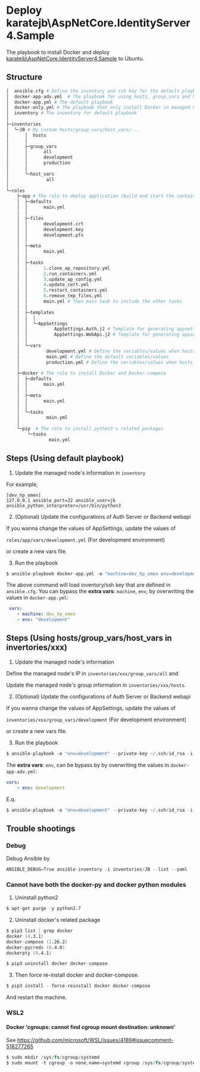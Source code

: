 # Deploy karatejb\AspNetCore.IdentityServer4.Sample

The playbook to install Docker and deploy [karatejb\AspNetCore.IdentityServer4.Sample](https://github.com/KarateJB/AspNetCore.IdentityServer4.Sample) to Ubuntu.

## Structure

```s
│  ansible.cfg # Define the inventory and ssh key for the default playbook
│  docker-app-adv.yml  # The playbook for using hosts, group_vars and host_vars inside inventories directory (e.q. inventories/JB)
│  docker-app.yml # The default playbook
│  docker-only.yml # The playbook that only install Docker in managed node
│  inventory # The inventory for default playbook
│
├─inventories
│  └─JB # My custom hosts/group_vars/host_vars/...
│      │  hosts 
│      │
│      ├─group_vars
│      │      all
│      │      development
│      │      production
│      │
│      └─host_vars
│              all
│
└─roles
    ├─app # The role to deploy application (build and start the containers)
    │  ├─defaults
    │  │      main.yml
    │  │
    │  ├─files
    │  │      development.crt
    │  │      development.key
    │  │      development.pfx
    │  │
    │  ├─meta
    │  │      main.yml
    │  │
    │  ├─tasks
    │  │      1.clone_ap_repository.yml
    │  │      2.run_containers.yml
    │  │      3.update_ap_config.yml
    │  │      4.update_cert.yml
    │  │      5.restart_containers.yml
    │  │      6.remove_tmp_files.yml
    │  │      main.yml # Then main task to include the other tasks
    │  │
    │  ├─templates
    │  │  │
    │  │  └─AppSettings
    │  │          AppSettings.Auth.j2 # Template for generating appsettings.Docker.json to Auth Server
    │  │          AppSettings.WebApi.j2 # Template for generating appsettings.Docker.json to Backend web api
    │  │
    │  └─vars
    │          development.yml # Define the variables/values when hosts == "development"
    │          main.yml # Define the default variables/values
    │          production.yml # Define the variables/values when hosts == "production"
    │
    ├─docker # The role to install Docker and Docker-compose
    │  ├─defaults
    │  │      main.yml
    │  │
    │  ├─meta
    │  │      main.yml
    │  │
    │  └─tasks
    │          main.yml
    │
    └─pip  # The role to install python3's related packages
        └─tasks
                main.yml
```


## Steps (Using default playbook)


1. Update the managed node's information in `inventory`

For example, 

```
[dev_hp_omen]
127.0.0.1 ansible_port=22 ansible_user=jb ansible_python_interpreter=/usr/bin/python3
```


2. (Optional) Update the configurations of Auth Server or Backend webapi

If you wanna change the values of AppSettings, update the values of

`roles/app/vars/development.yml` (For development environment)

or create a new vars file.


3. Run the playbook

```s
$ ansible-playbook docker-app.yml -e "machine=dev_hp_omen env=development"
```

The above command will load inventory/ssh key that are defined in `ansible.cfg`.
You can bypass the **extra vars**: `machine`, `env`, by overwriting the values in `docker-app.yml`:

```yml
 vars:
    - machine: dev_hp_omen
    - env: "development"
```



## Steps (Using hosts/group_vars/host_vars in invertories/xxx)


1. Update the managed node's information 

Define the managed node's IP in `inventories/xxx/group_vars/all` and

Update the managed node's group information in `inventories/xxx/hosts`.


2. (Optional) Update the configurations of Auth Server or Backend webapi

If you wanna change the values of AppSettings, update the values of

`inventories/xxx/group_vars/development` (For development environment)

or create a new vars file.


3. Run the playbook

```s
$ ansible-playbook -e "env=development" --private-key ~/.ssh/id_rsa -i ./inventories/xxx/ docker-app-adv.yml
```

The **extra vars**: `env`, can be bypass by by overwriting the values in `docker-app-adv.yml`:

```yml
vars:
    - env: development
```

E.q.

```s
$ ansible-playbook -e "env=development" --private-key ~/.ssh/id_rsa -i ./inventories/JB/ docker-app-adv.yml
```



## Trouble shootings

### Debug

Debug Ansible by 

```s
ANSIBLE_DEBUG=True ansible-inventory -i inventories/JB --list --yaml
```


### Cannot have both the docker-py and docker python modules

1. Uninstall python2

```s
$ apt-get purge -y python2.7
```


2. Uninstall docker's related package

```s
$ pip3 list | grep docker
docker (4.3.1)
docker-compose (1.26.2)
docker-pycreds (0.4.0)
dockerpty (0.4.1)

$ pip3 uninstall docker docker-compose
```


3. Then force re-install docker and docker-compose.

```s
$ pip3 install --force-reinstall docker docker-compose
```

And restart the machine.



### WSL2

#### Docker 'cgroups: cannot find cgroup mount destination: unknown'

See https://github.com/microsoft/WSL/issues/4189#issuecomment-518277265

```s
$ sudo mkdir /sys/fs/cgroup/systemd
$ sudo mount -t cgroup -o none,name=systemd cgroup /sys/fs/cgroup/systemd
```